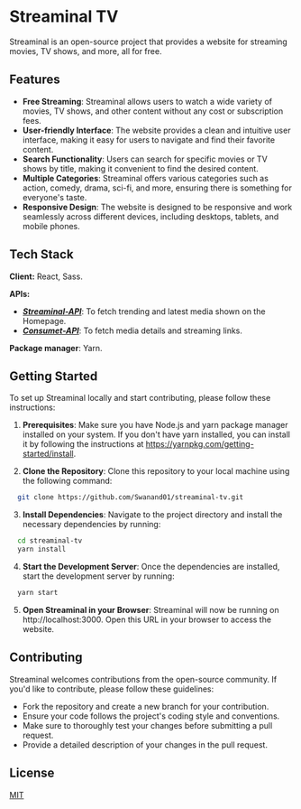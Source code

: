 # Streaminal TV

Streaminal is an open-source project that provides a website for streaming movies, TV shows, and more, all for free.

## Features

- **Free Streaming**: Streaminal allows users to watch a wide variety of movies, TV shows, and other content without any cost or subscription fees.
- **User-friendly Interface**: The website provides a clean and intuitive user interface, making it easy for users to navigate and find their favorite content.
- **Search Functionality**: Users can search for specific movies or TV shows by title, making it convenient to find the desired content.
- **Multiple Categories**: Streaminal offers various categories such as action, comedy, drama, sci-fi, and more, ensuring there is something for everyone's taste.
- **Responsive Design**: The website is designed to be responsive and work seamlessly across different devices, including desktops, tablets, and mobile phones.


## Tech Stack

**Client:** React, Sass.

**APIs:**
- [***Streaminal-API***](https://github.com/Swanand01/streaminal-api): To fetch trending and latest media shown on the Homepage.
- [***Consumet-API***](https://github.com/consumet/api.consumet.org): To fetch media details and streaming links.

**Package manager**: Yarn.
## Getting Started

To set up Streaminal locally and start contributing, please follow these instructions:

1. **Prerequisites**: Make sure you have Node.js and yarn package manager installed on your system. If you don't have yarn installed, you can install it by following the instructions at https://yarnpkg.com/getting-started/install.

2. **Clone the Repository**: Clone this repository to your local machine using the following command:
```bash
  git clone https://github.com/Swanand01/streaminal-tv.git
```

3. **Install Dependencies**: Navigate to the project directory and install the necessary dependencies by running:
```bash
  cd streaminal-tv
  yarn install
```

4. **Start the Development Server**: Once the dependencies are installed, start the development server by running:
```bash
  yarn start
```

5. **Open Streaminal in your Browser**: Streaminal will now be running on http://localhost:3000. Open this URL in your browser to access the website.
## Contributing

Streaminal welcomes contributions from the open-source community. If you'd like to contribute, please follow these guidelines:

- Fork the repository and create a new branch for your contribution.
- Ensure your code follows the project's coding style and conventions.
- Make sure to thoroughly test your changes before submitting a pull request.
- Provide a detailed description of your changes in the pull request.


## License

[MIT](https://choosealicense.com/licenses/mit/)

